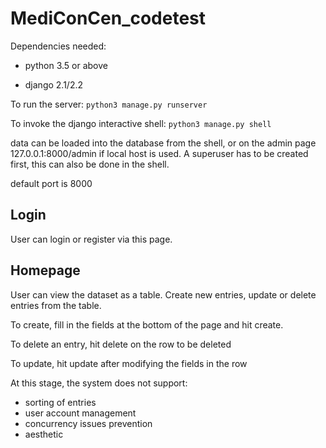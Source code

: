 # MediConCen_codetest

Dependencies needed:

* python 3.5 or above

* django 2.1/2.2

To run the server: `python3 manage.py runserver`

To invoke the django interactive shell: `python3 manage.py shell`

data can be loaded into the database from the shell, or on the admin page 127.0.0.1:8000/admin if local host is used.
A superuser has to be created first, this can also be done in the shell.

default port is 8000

## Login
User can login or register via this page.

## Homepage
User can view the dataset as a table. Create new entries, update or delete entries from the table.

To create, fill in the fields at the bottom of the page and hit create.

To delete an entry, hit delete on the row to be deleted

To update, hit update after modifying the fields in the row

At this stage, the system does not support:

* sorting of entries
* user account management
* concurrency issues prevention
* aesthetic
